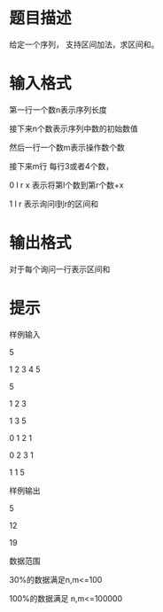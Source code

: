 # 

 
 # 题目描述 
<p>给定一个序列，&nbsp;支持区间加法，求区间和。</p> 

 
 # 输入格式 
<p>第一行一个数n表示序列长度</p>

<p>接下来n个数表示序列中数的初始数值</p>

<p>然后一行一个数m表示操作数个数</p>

<p>接下来m行&nbsp;每行3或者4个数，</p>

<p>0&nbsp;l&nbsp;r&nbsp;x&nbsp;表示将第l个数到第r个数+x</p>

<p>1&nbsp;l&nbsp;r&nbsp;表示询问l到r的区间和</p> 

 
 # 输出格式 
<p>对于每个询问一行表示区间和</p> 

 
 # 提示 
<p>样例输入</p>

<p>5</p>

<p>1&nbsp;2&nbsp;3&nbsp;4&nbsp;5</p>

<p>5</p>

<p>1&nbsp;2&nbsp;3</p>

<p>1&nbsp;3&nbsp;5</p>

<p>0&nbsp;1&nbsp;2&nbsp;1</p>

<p>0&nbsp;2&nbsp;3&nbsp;1</p>

<p>1&nbsp;1&nbsp;5</p>

<p>样例输出</p>

<p>5</p>

<p>12</p>

<p>19</p>

<p>数据范围</p>

<p>30%的数据满足n,m&lt;=100</p>

<p>100%的数据满足&nbsp;n,m&lt;=100000</p> 

